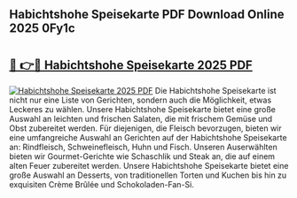 ## Habichtshohe Speisekarte PDF Download Online 2025 0Fy1c

# <h2><a href="http://gc7pmsv.nevu.top/?p=Habichtshohe+Speisekarte">🔗 👉🔴 Habichtshohe Speisekarte 2025 PDF</a></h2>

[![Habichtshohe Speisekarte 2025 PDF](https://i.imgur.com/dBaPXMq.png)](http://gc7pmsv.nevu.top/?p=Habichtshohe+Speisekarte)
Die Habichtshohe Speisekarte ist nicht nur eine Liste von Gerichten, sondern auch die Möglichkeit, etwas Leckeres zu wählen. Unsere Habichtshohe Speisekarte bietet eine große Auswahl an leichten und frischen Salaten, die mit frischem Gemüse und Obst zubereitet werden. Für diejenigen, die Fleisch bevorzugen, bieten wir eine umfangreiche Auswahl an Gerichten auf der Habichtshohe Speisekarte an: Rindfleisch, Schweinefleisch, Huhn und Fisch. Unseren Auserwählten bieten wir Gourmet-Gerichte wie Schaschlik und Steak an, die auf einem alten Feuer zubereitet werden. Unsere Habichtshohe Speisekarte bietet eine große Auswahl an Desserts, von traditionellen Torten und Kuchen bis hin zu exquisiten Crème Brûlée und Schokoladen-Fan-Si.
